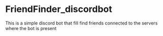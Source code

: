 # FriendFinder_discordbot
This is a simple discord bot that fill find friends connected to the servers where the bot is present
